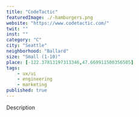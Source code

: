 ```yaml
---
title: "CodeTactic"
featuredImage: ./-hamburgers.png
website: "https://www.codetactic.com/"
twit: ""
inst: ""
category: "C"
city: "Seattle"
neighborhood: "Ballard"
size: "Small (1-10)"
place: [-122.37813197313346,47.669911500356505]
tags:
    - ux/ui
    - engineering
    - marketing
published: true
---
```


Description
